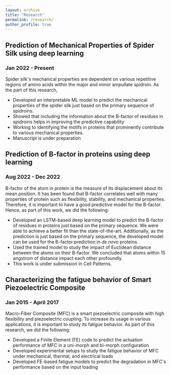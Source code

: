 ```yaml
---
layout: archive
title: "Research"
permalink: /research/
author_profile: true
---
```


## Prediction of Mechanical Properties of Spider Silk using deep learning
### Jan 2022 - Present
Spider silk's mechanical properties are dependent on various repetitive regions of amino acids within the major and minor ampullate spidroin. As the part of this research,
* Developed an interpretable ML model to predict the mechanical properties of the spider silk just based on the primary sequence of spidroins. 
* Showed that including the information about the B-factor of residues in spidroins helps in improving the predictive capability
* Working to identifying the motifs in proteins that prominently contribute to various mechanical properties. 
* Manuscript is under preparation

## Prediction of B-factor in proteins using deep learning
### Aug 2022 - Dec 2022
B-factor of the atom in protein is the measure of its displacement about its mean position. It has been found that B-factor correlates well with many properties of protein such as flexibility, stability, and mechanical properties. Therefore, it is important to have a good predictive model for the B-factor. Hence, as part of this work, we did the following:
* Developed an LSTM-based deep learning model to predict the B-factor of residues in proteins just based on the primary sequence. We were able to achieve a better fit than the state-of-the-art. Additionally, as the prediction is just based on the primary sequence, the developed model can be used for the B-factor prediction in *de novo* proteins.
* Used the trained model to study the impact of Euclidean distance between the atoms on their B-factor. We concluded that atoms within 15 angstrom of distance impact each other profoundly. 
* This work is under submission in Cell Patterns.
  

## Characterizing the fatigue behavior of Smart Piezoelectric Composite
### Jan 2015 - April 2017
Macro-Fiber Composite (MFC) is a smart piezoelectric composite with high flexibility and piezoelectric coupling. To increase its usage in various applications, it is important to study its fatigue behavior. As part of this research, we did the following:
* Developed a Finite Element (FE) code to predict the actuation performance of MFC in a uni-morph and bi-morph configuration 
* Developed experimental setups to study the fatigue behavior of MFC under mechanical, thermal, and electrical loads
* Developed FE-based fatigue models to predict the degradation in MFC's performance based on the input loading